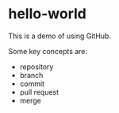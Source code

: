 # hello-world

This is a demo of using GitHub.

Some key concepts are:

* repository
* branch
* commit
* pull request 
* merge
